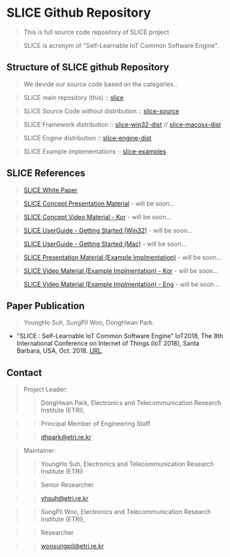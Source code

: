 # SLICE Github Repository #
> This is full source code repository of SLICE project

> SLICE is acronym of "Self-Learnable IoT Common Software Engine".

## Structure of SLICE github Repository ##
> We devide our source code based on the categories..

> SLICE main repository (this) :: [slice](https://github.com/slice-project/slice)

> SLICE Source Code without distribution :: [slice-source](https://github.com/slice-project/slice-source)

> SLICE Framework distribution :: [slice-win32-dist](https://github.com/slice-project/slice-win32-dist) // [slice-macosx-dist](https://github.com/slice-project/slice-macosx-dist) 

> SLICE Engine distribution :: [slice-engine-dist](https://github.com/slice-project/slice-macosx-dist)

> SLICE Example implementations :: [slice-examples](https://github.com/slice-project/slice-examples)

## SLICE References ##
> [SLICE White Paper](https://drive.google.com/file/d/1n0IkYx5YhBOR-4OvOvHAbUfyOxdvwhdE/view?usp=sharing)

> [SLICE Concept Presentation Material](https://github.com/slice-project/slice-win32-dist) - will be soon...

> [SLICE Concept Video Material - Kor](https://github.com/slice-project/slice-win32-dist) - will be soon...

> [SLICE UserGuide - Getting Started (Win32)](https://github.com/slice-project/slice-win32-dist) - will be soon...

> [SLICE UserGuide - Getting Started (Mac)](https://github.com/slice-project/slice-win32-dist) - will be soon...

> [SLICE Presentation Material (Example Implmentation)](https://github.com/slice-project/slice-win32-dist) - will be soon...

> [SLICE Video Material (Example Implmentation) - Kor](https://github.com/slice-project/slice-win32-dist) - will be soon...

> [SLICE Video Material (Example Implmentation) - Eng](https://github.com/slice-project/slice-win32-dist) - will be soon...


## Paper Publication ##
> YoungHo Suh, SungPil Woo, DongHwan Park. 
- "SLICE : Self-Learnable IoT Common Software Engine" IoT2018, The 8th International Conference on Internet of Things (IoT 2018), Santa Barbara, USA, Oct. 2018. [URL](https://dl.acm.org/citation.cfm?doid=3277593.3277603).

## Contact ##

> Project Leader:
>> DongHwan Park,  Electronics and Telecommunication Research Institute (ETRI),  

>> Principal Member of Engineering Staff

>> dhpark@etri.re.kr

> Maintainer:
>> YoungHo Suh, Electronics and Telecommunication Research Institute (ETRI)

>> Senior Researcher

>> yhsuh@etri.re.kr

>> SungPil Woo, Electronics and Telecommunication Research Institute (ETRI), 

>> Researcher

>> woosungpil@etri.re.kr

